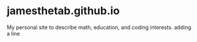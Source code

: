 # jamesthetab.github.io

My personal site to describe math, education, and coding interests.
adding a line
